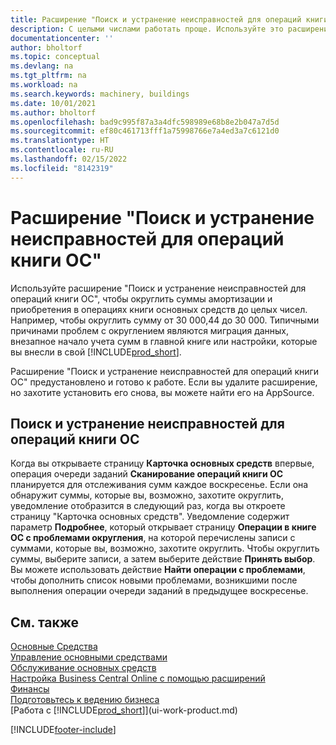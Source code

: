 ```yaml
---
title: Расширение "Поиск и устранение неисправностей для операций книги ОС"
description: С целыми числами работать проще. Используйте это расширение для округления сумм основных средств в книге ОС.
documentationcenter: ''
author: bholtorf
ms.topic: conceptual
ms.devlang: na
ms.tgt_pltfrm: na
ms.workload: na
ms.search.keywords: machinery, buildings
ms.date: 10/01/2021
ms.author: bholtorf
ms.openlocfilehash: bad9c995f87a3a4dfc598989e68b8e2b047a7d5d
ms.sourcegitcommit: ef80c461713fff1a75998766e7a4ed3a7c6121d0
ms.translationtype: HT
ms.contentlocale: ru-RU
ms.lasthandoff: 02/15/2022
ms.locfileid: "8142319"
---
```

# <a name="the-troubleshooting-fa-ledger-entries-extension"></a>Расширение "Поиск и устранение неисправностей для операций книги ОС"
Используйте расширение "Поиск и устранение неисправностей для операций книги ОС", чтобы округлить суммы амортизации и приобретения в операциях книги основных средств до целых чисел. Например, чтобы округлить сумму от 30 000,44 до 30 000. Типичными причинами проблем с округлением являются миграция данных, внезапное начало учета сумм в главной книге или настройки, которые вы внесли в свой [!INCLUDE[prod_short](includes/prod_short.md)].

Расширение "Поиск и устранение неисправностей для операций книги ОС" предустановлено и готово к работе. Если вы удалите расширение, но захотите установить его снова, вы можете найти его на AppSource.

## <a name="troubleshooting-fixed-asset-ledger-entries"></a>Поиск и устранение неисправностей для операций книги ОС
Когда вы открываете страницу **Карточка основных средств** впервые, операция очереди заданий **Сканирование операций книги ОС** планируется для отслеживания сумм каждое воскресенье. Если она обнаружит суммы, которые вы, возможно, захотите округлить, уведомление отобразится в следующий раз, когда вы откроете страницу "Карточка основных средств". Уведомление содержит параметр **Подробнее**, который открывает страницу **Операции в книге ОС с проблемами округления**, на которой перечислены записи с суммами, которые вы, возможно, захотите округлить. Чтобы округлить суммы, выберите записи, а затем выберите действие **Принять выбор**. Вы можете использовать действие **Найти операции с проблемами**, чтобы дополнить список новыми проблемами, возникшими после выполнения операции очереди заданий в предыдущее воскресенье.

## <a name="see-also"></a>См. также
[Основные Средства](fa-manage.md)  
[Управление основными средствами](fa-manage.md)  
[Обслуживание основных средств](fa-how-maintain.md)  
[Настройка Business Central Online с помощью расширений](ui-extensions.md)  
[Финансы](finance.md)  
[Подготовьтесь к ведению бизнеса](ui-get-ready-business.md)  
[Работа с [!INCLUDE[prod_short](includes/prod_short.md)]](ui-work-product.md)  


[!INCLUDE[footer-include](includes/footer-banner.md)]



